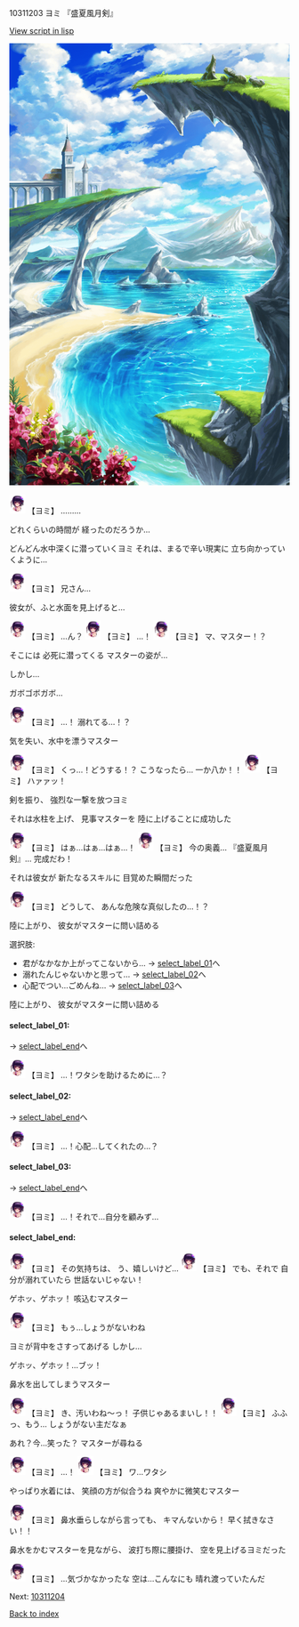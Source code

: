 10311203 ヨミ 『盛夏風月剣』

[View script in lisp](../scripts/10311203.txt)

![lake.png](../images/backgrounds/lake.png)

<img src="../images/units/103111.png" alt="103111.png" height="34"/>
【ヨミ】
………

どれくらいの時間が
経ったのだろうか…

どんどん水中深くに潜っていくヨミ
それは、まるで辛い現実に
立ち向かっていくように…

<img src="../images/units/103111.png" alt="103111.png" height="34"/>
【ヨミ】
兄さん…

彼女が、ふと水面を見上げると…

<img src="../images/units/103111.png" alt="103111.png" height="34"/>
【ヨミ】
…ん？

<img src="../images/units/103111.png" alt="103111.png" height="34"/>
【ヨミ】
…！

<img src="../images/units/103111.png" alt="103111.png" height="34"/>
【ヨミ】
マ、マスター！？

そこには
必死に潜ってくる
マスターの姿が…

しかし…

ガボゴボガボ…

<img src="../images/units/103111.png" alt="103111.png" height="34"/>
【ヨミ】
…！
溺れてる…！？

気を失い、水中を漂うマスター

<img src="../images/units/103111.png" alt="103111.png" height="34"/>
【ヨミ】
くっ…！どうする！？
こうなったら…
一か八か！！

<img src="../images/units/103111.png" alt="103111.png" height="34"/>
【ヨミ】
ハァァッ！

剣を振り、
強烈な一撃を放つヨミ

それは水柱を上げ、
見事マスターを
陸に上げることに成功した

<img src="../images/units/103111.png" alt="103111.png" height="34"/>
【ヨミ】
はぁ…はぁ…はぁ…！

<img src="../images/units/103111.png" alt="103111.png" height="34"/>
【ヨミ】
今の奥義…
『盛夏風月剣』…
完成だわ！

それは彼女が
新たなるスキルに
目覚めた瞬間だった

<img src="../images/units/103111.png" alt="103111.png" height="34"/>
【ヨミ】
どうして、
あんな危険な真似したの…！？

陸に上がり、
彼女がマスターに問い詰める

選択肢:
- 君がなかなか上がってこないから… → [select_label_01](#select_label_01)へ
- 溺れたんじゃないかと思って… → [select_label_02](#select_label_02)へ
- 心配でつい…ごめんね… → [select_label_03](#select_label_03)へ

陸に上がり、
彼女がマスターに問い詰める

#### select_label_01:
 → [select_label_end](#select_label_end)へ

<img src="../images/units/103111.png" alt="103111.png" height="34"/>
【ヨミ】
…！ワタシを助けるために…？

#### select_label_02:
 → [select_label_end](#select_label_end)へ

<img src="../images/units/103111.png" alt="103111.png" height="34"/>
【ヨミ】
…！心配…してくれたの…？

#### select_label_03:
 → [select_label_end](#select_label_end)へ

<img src="../images/units/103111.png" alt="103111.png" height="34"/>
【ヨミ】
…！それで…自分を顧みず…

#### select_label_end:

<img src="../images/units/103111.png" alt="103111.png" height="34"/>
【ヨミ】
その気持ちは、
う、嬉しいけど…

<img src="../images/units/103111.png" alt="103111.png" height="34"/>
【ヨミ】
でも、それで
自分が溺れていたら
世話ないじゃない！

ゲホッ、ゲホッ！
咳込むマスター

<img src="../images/units/103111.png" alt="103111.png" height="34"/>
【ヨミ】
もぅ…しょうがないわね

ヨミが背中をさすってあげる
しかし…

ゲホッ、ゲホッ！…ブッ！

鼻水を出してしまうマスター

<img src="../images/units/103111.png" alt="103111.png" height="34"/>
【ヨミ】
き、汚いわね～っ！
子供じゃあるまいし！！

<img src="../images/units/103111.png" alt="103111.png" height="34"/>
【ヨミ】
ふふっ、もう…
しょうがない主だなぁ

あれ？今…笑った？
マスターが尋ねる

<img src="../images/units/103111.png" alt="103111.png" height="34"/>
【ヨミ】
…！

<img src="../images/units/103111.png" alt="103111.png" height="34"/>
【ヨミ】
ワ…ワタシ

やっぱり水着には、
笑顔の方が似合うね
爽やかに微笑むマスター

<img src="../images/units/103111.png" alt="103111.png" height="34"/>
【ヨミ】
鼻水垂らしながら言っても、
キマんないから！
早く拭きなさい！！

鼻水をかむマスターを見ながら、
波打ち際に腰掛け、
空を見上げるヨミだった

<img src="../images/units/103111.png" alt="103111.png" height="34"/>
【ヨミ】
…気づかなかったな
空は…こんなにも
晴れ渡っていたんだ


Next: [10311204](10311204.md)

[Back to index](index.md)
